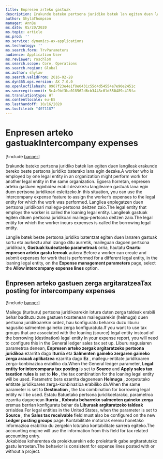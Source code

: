 ```yaml
---
title: Enpresen arteko gastuak
description: Erakunde bateko pertsona juridiko batek lan egiten duen langileak erakunde bereko beste pertsona juridiko baterako lana egin dezake. Egoera horretan, enpresen arteko gastuen eginbidea erabil dezakezu langilearen gastuak lana egin duen pertsona juridikoari esleitzeko.
author: ShylaThompson
manager: AnnBe
ms.date: 05/20/2020
ms.topic: article
ms.prod: ''
ms.service: dynamics-ax-applications
ms.technology: ''
ms.search.form: TrvParameters
audience: Application User
ms.reviewer: roschlom
ms.search.scope: Core, Operations
ms.search.region: Global
ms.author: shylaw
ms.search.validFrom: 2016-02-28
ms.dyn365.ops.version: AX 7.0.0
ms.openlocfilehash: 0967f23e4e1f8e0431c55d4d54554e7e90e2451c
ms.sourcegitcommit: 5c4c9bf3ba018562d6cb3443c01d550489c415fa
ms.translationtype: HT
ms.contentlocale: eu-ES
ms.lasthandoff: 10/16/2020
ms.locfileid: "4071187"
---
```

# <a name="intercompany-expenses"></a><span data-ttu-id="5a582-104">Enpresen arteko gastuak</span><span class="sxs-lookup"><span data-stu-id="5a582-104">Intercompany expenses</span></span>

[!include [banner](../includes/banner.md)]

<span data-ttu-id="5a582-105">Erakunde bateko pertsona juridiko batek lan egiten duen langileak erakunde bereko beste pertsona juridiko baterako lana egin dezake.</span><span class="sxs-lookup"><span data-stu-id="5a582-105">A worker who is employed by one legal entity in an organization might perform work for another legal entity in the same organization.</span></span> <span data-ttu-id="5a582-106">Egoera horretan, enpresen arteko gastuen eginbidea erabil dezakezu langilearen gastuak lana egin duen pertsona juridikoari esleitzeko.</span><span class="sxs-lookup"><span data-stu-id="5a582-106">In this situation, you can use the intercompany expense feature to assign the worker’s expenses to the legal entity for which the work was performed.</span></span> <span data-ttu-id="5a582-107">Langilea enplegatzen duen pertsona juridikoari mailegu-pertsona deitzen zaio.</span><span class="sxs-lookup"><span data-stu-id="5a582-107">The legal entity that employs the worker is called the loaning legal entity.</span></span> <span data-ttu-id="5a582-108">Langileak gastuak egiten dituen pertsona juridikoari mailegu-pertsona deitzen zaio.</span><span class="sxs-lookup"><span data-stu-id="5a582-108">The legal entity for which the worker incurs expenses is called the borrowing legal entity.</span></span> 

<span data-ttu-id="5a582-109">Langile batek beste pertsona juridiko batentzat egiten duen lanaren gastuak sortu eta aurkeztu ahal izango ditu aurretik, maileguan dagoen pertsona juridikoan, **Gastuak kudeatzeko parametroak** orria, hautatu **Onartu enpresen arteko gastu lerroak** aukera.</span><span class="sxs-lookup"><span data-stu-id="5a582-109">Before a worker can create and submit expenses for work that is performed for a different legal entity, in the loaning legal entity, on the **Expense management parameters** page, select the **Allow intercompany expense lines** option.</span></span> 

## <a name="tax-posting-for-intercompany-expenses"></a><span data-ttu-id="5a582-110">Enpresen arteko gastuen zerga argitaratzea</span><span class="sxs-lookup"><span data-stu-id="5a582-110">Tax posting for intercompany expenses</span></span>

[!include [banner](../includes/banner.md)]

<span data-ttu-id="5a582-111">Mailegu (iturburu) pertsona juridikoarekin lotura duten zerga taldeak erabili behar badituzu zure gastuen txostenean maileguarekin (helmuga) duen pertsona juridikoarekin ordez, hau konfiguratu beharko duzu liburu nagusiko salmenten gaineko zerga konfiguratuta.</span><span class="sxs-lookup"><span data-stu-id="5a582-111">If you want to use tax groups that are associated with the loaning (source) legal entity instead of the borrowing (destination) legal entity in your expense report, you will need to configure this in the General ledger sales tax set up.</span></span> <span data-ttu-id="5a582-112">Liburu nagusiaren parametroa denean, **Enpresen arteko zergak argitaratzeko pertsona juridikoa** ezarrita dago **Iturria** eta **Salmenten gaineko zergaren gaineko zerga arauak aplikatzea** ezarrita dago **Ez** , mailegu-entitate juridikoaren zerga-konbinazioa erabiliko da.</span><span class="sxs-lookup"><span data-stu-id="5a582-112">When the General ledger parameter, **Legal entity for intercompany tax posting** is set to **Source** and **Apply sales tax taxation rules** is set to **No** , the tax combination for the loaning legal entity will be used.</span></span> <span data-ttu-id="5a582-113">Parametro bera ezarrita dagoenean **Helmuga** , zorpetutako entitate juridikoaren zerga-konbinazioa erabiliko da.</span><span class="sxs-lookup"><span data-stu-id="5a582-113">When the same parameter is set to **Destination** , the tax combination for borrowing legal entity will be used.</span></span> <span data-ttu-id="5a582-114">Estatu Batuetako pertsona juridikoetarako, parametroa ezarrita dagoenean **Iturria** , **Kobratu beharreko salmenten gaineko zerga** eremua berrian konfiguratu behar da **Liburuak argitaratzeko taldeak** orrialdea.</span><span class="sxs-lookup"><span data-stu-id="5a582-114">For legal entities in the United States, when the parameter is set to **Source** , the **Sales tax receivable** field must also be configured on the new **Ledger posting groups** page.</span></span> <span data-ttu-id="5a582-115">Kontabilitate motorrak eremu honetako informazioa erabiliko du zergekin lotutako kontabilitate sarrera egiteko.</span><span class="sxs-lookup"><span data-stu-id="5a582-115">The accounting engine will use the information from this field for tax related accounting entry.</span></span>   
<span data-ttu-id="5a582-116">Jokabidea koherentea da proiektuarekin edo proiekturik gabe argitaratutako gastu lerroetan.</span><span class="sxs-lookup"><span data-stu-id="5a582-116">The behavior is consistent for expense lines posted with or without a project.</span></span>  

